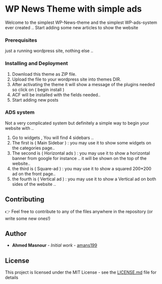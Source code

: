 # WP News Theme with simple ads

Welcome to the simplest WP-News-theme and the simplest WP-ads-system ever created .. Start adding some new articles to show the website


### Prerequisites

just a running wordpress site, nothing else .. 

### Installing and Deployment
1. Download this theme as ZIP file.
2. Upload the file to your wordpress site into themes DIR.
3. After activating the theme it will show a message of the plugins needed so click on ( begin install )
4. ACF will be installed with the fields needed..
5. Start adding new posts

### ADS system
Not a very complicated system but definitely a simple way to begin your website with .. 
1. Go to widgets , You will find 4 sidebars .. 
2. The first is ( Main Sidebar ) : you may use it to show some widgets on the categories page..
3. The second is ( Horizontal ads ) : you may use it to show a horizontal banner from google for instance 
.. it will be shown on the top of the website..
4. the third is ( Square-ad ) : you may use it to show a squared 200*200 ad on the front page..
5. the fourth is ( Vertical ad ) : you may use it to show a Vertical ad on both sides of the website ..

## Contributing

👉 Feel free to contribute to any of the files anywhere in the repository (or write some new ones!)

## Author

* **Ahmed Masnour** - *Initial work* - [amans199](https://github.com/amans199)

## License

This project is licensed under the MIT License - see the [LICENSE.md](LICENSE.md) file for details
